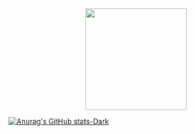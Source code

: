 <div id="header" align="center">
  <img src="https://media.giphy.com/media/v1.Y2lkPTc5MGI3NjExMGNmNDN3dTdhbm9mZ3QyZWkzNHcxbXZkNzgzYXIyM2hhaGxkYnVwciZlcD12MV9pbnRlcm5hbF9naWZfYnlfaWQmY3Q9Zw/nf9OkHHKlpZRK/giphy.gif" width="200"/>
</div>



[![Anurag's GitHub stats-Dark](https://github-readme-stats.vercel.app/api?username=anuraghazra&show_icons=true&theme=dark#gh-dark-mode-only)](https://github.com/anuraghazra/github-readme-stats#gh-dark-mode-only)
